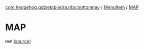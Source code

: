 [com.hedgehog.gdzietabiedra.ribs.bottomnav](../index.md) / [MenuItem](index.md) / [MAP](./-m-a-p.md)

# MAP

`MAP` [(source)](https://github.com/asvid/GdzieTaBiedra/tree/master/app/src/main/java/com/hedgehog/gdzietabiedra/ribs/bottomnav/MenuItem.kt#L4)